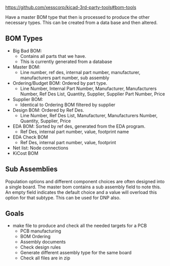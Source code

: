https://github.com/xesscorp/kicad-3rd-party-tools#bom-tools

Have a master BOM type that then is processed to produce the other necessary types. This can be created from a data base and then altered.

## BOM Types
- Big Bad BOM:
  - Contains all parts that we have.
  - This is currently generated from a database
- Master BOM:
  - Line number, ref des, internal part number, manufacturer, manufacturers part number, sub assembly
- Ordering/Budget BOM: Ordered by part type.
  - Line Number, Internal Part Number, Manufacturer, Manufacturers Number, Ref Des List, Quantity, Supplier, Supplier Part Number, Price
- Supplier BOM:
  - Identical to Ordering BOM filtered by supplier
- Design BOM: Ordered by Ref Des.
  - Line Number, Ref Des List, Manufacturer, Manufacturers Number, Quantity, Supplier, Price
- EDA BOM: Sorted by ref des, generated from the EDA program.
  - Ref Des, internal part number, value, footprint name
- EDA Check BOM
  - Ref Des, internal part number, value, footprint
- Net list: Node connections
- KiCost BOM

## Sub Assemblies
Population options and different component choices are often designed into a single board. The master bom
contains a sub assembly field to note this. An empty field indicates the default choice and a value 
will overload this option for that subtype. This can be used for DNP also.

## Goals
- make file to produce and check all the needed targets for a PCB
  - PCB manufacturing
  - BOM Ordering
  - Assembly documents
  - Check design rules
  - Generate different assembly type for the same board
  - Check all files are in zip
